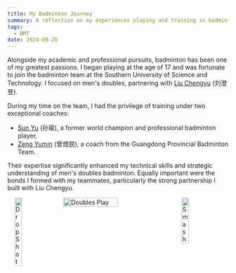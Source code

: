 ```yaml
---
title: My Badminton Journey
summary: A reflection on my experiences playing and training in badminton.
tags: 
  - BMT
date: 2024-09-20
---
```


Alongside my academic and professional pursuits, badminton has been one of my greatest passions. I began playing at the age of 17 and was fortunate to join the badminton team at the Southern University of Science and Technology. I focused on men's doubles, partnering with [Liu Chengyu](http://www.jiangxingyusustech.com/page131?article_id=64) (刘澄昱).

During my time on the team, I had the privilege of training under two exceptional coaches:

- [Sun Yu](https://bwfbadminton.com/player/92736/sun-yu) (孙瑜), a former world champion and professional badminton player,  
- [Zeng Yumin](http://sport.sustech.edu.cn/show-29-4-1.html) (曾煜民), a coach from the Guangdong Provincial Badminton Team.

Their expertise significantly enhanced my technical skills and strategic understanding of men's doubles badminton. Equally important were the bonds I formed with my teammates, particularly the strong partnership I built with Liu Chengyu.

<div style="display: flex; justify-content: center; gap: 20px; margin: 0 auto; max-width: 800px;">
  <img src="/images/badminton-1.jpg" alt="Drop Shot" style="width: 18%;">
  <img src="/images/badminton-2.jpg" alt="Doubles Play" style="width: 49.5%;">
  <img src="/images/badminton-3.jpg" alt="Smash" style="width: 18%;">
</div>
